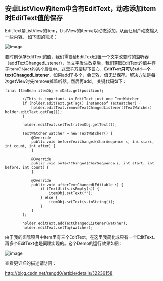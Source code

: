 ## 安卓ListView的item中含有EditText，动态添加item时EditText值的保存

EditText是ListView的item，ListView的item可以动态添加，从而让用户动态输入一些内容。 如下图的需求：

![image](http://img.blog.csdn.net/20160818003431922)

要时刻保存EditText的值，我们需要给EditText设置一个文字改变时的监听器（addTextChangedListener），当文字发生改变后，我们获取EditText的值并存于itemObject的某个属性中。这里千万要脚下留心，**EditText只可以add一个textChangedListener**，如果add了多个，会无效，值无法保存。解决方法是每次getView时先remove掉监听器，然后再add。
关键代码如下：
```
final ItemBean itemObj = mData.get(position);

        //This is important. An EditText just one TextWatcher.
        if (holder.editText.getTag() instanceof TextWatcher) {
            holder.editText.removeTextChangedListener((TextWatcher) holder.editText.getTag());
        }

        holder.editText.setText(itemObj.getText());

        TextWatcher watcher = new TextWatcher() {
            @Override
            public void beforeTextChanged(CharSequence s, int start, int count, int after) {
            }

            @Override
            public void onTextChanged(CharSequence s, int start, int before, int count) {
            }

            @Override
            public void afterTextChanged(Editable s) {
                if (TextUtils.isEmpty(s)) {
                    itemObj.setText("");
                } else {
                    itemObj.setText(s.toString());
                }
            }
        };

        holder.editText.addTextChangedListener(watcher);
        holder.editText.setTag(watcher);
```

由于我的实际项目中item里有三个EditText，在这里我简化成只有一个EditText。再多个EditText也是同理实现的。这个Demo的运行效果如图：

![image](http://img.blog.csdn.net/20160818004635058)

查看更详细的描述请访问：

http://blog.csdn.net/zengd0/article/details/52236158
